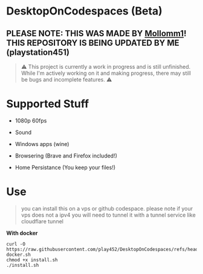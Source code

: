 # DesktopOnCodespaces (Beta)
## PLEASE NOTE: THIS WAS MADE BY [**Mollomm1**](https://git.mollomm1.dev/Mollomm1/DesktopOnCodespaces)! THIS REPOSITORY IS BEING UPDATED BY ME (playstation451)

> ⚠️ This project is currently a work in progress and is still unfinished. While I'm actively working on it and making progress, there may still be bugs and incomplete features. ⚠️

# Supported Stuff

* 1080p 60fps

* Sound

* Windows apps (wine)

* Browsering (Brave and Firefox included!)

* Home Persistance (You keep your files!)

# Use

> you can install this on a vps or github codespace.
> please note if your vps does not a ipv4 you will need to tunnel it with a tunnel service like cloudflare tunnel

**With docker**
```
curl -O https://raw.githubusercontent.com/play452/DesktopOnCodespaces/refs/heads/main/install-docker.sh
chmod +x install.sh
./install.sh
```
